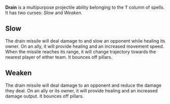 **Drain** is a multipurpose projectile ability belonging to the <kbd>T</kbd> column of spells. It has two curses: *Slow* and *Weaken*.

## Slow

The drain missile will deal damage to and slow an opponent while healing its owner. On an ally, it will provide healing and an increased movement speed. When the missile reaches its range, it will change trajectory towards the nearest player of either team. It bounces off pillars.

## Weaken

The drain missile will deal damage to an opponent and reduce the damage they deal. On an ally or its owner, it will provide healing and an increased damage output. It bounces off pillars.
